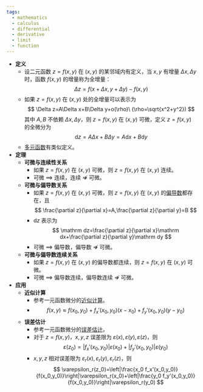```yaml
---
tags:
  - mathematics
  - calculus
  - differential
  - derivative
  - limit
  - function
---
```

- **定义**
    - 设二元函数 $z=f(x,y)$ 在 $(x,y)$ 的某邻域内有定义，当 $x,y$ 有增量 $\Delta x,\Delta y$ 时，函数 $f(x,y)$ 的增量称为全增量：
      $$
      \Delta z=f(x+\Delta x,y+\Delta y)-f(x,y)
      $$
    - 如果 $z=f(x,y)$ 在 $(x,y)$ 处的全增量可以表示为
      $$
      \Delta z=A\Delta x+B\Delta y+o(\rho)\ (\rho=\sqrt{x^2+y^2})
      $$
      其中 $A,B$ 不依赖 $\Delta x,\Delta y$，则 $z=f(x,y)$ 在 $(x,y)$ 可微，定义 $z=f(x,y)$ 的全微分为
      $$
      \mathrm dz=A\Delta x+B\Delta y=A\mathrm dx+B\mathrm dy
      $$
    - [多元函数](/pages/mathematics/calculus/multivariate-function.md)有类似定义。
- **定理**
    - **可微与连续性关系**
        - 如果 $z=f(x,y)$ 在 $(x,y)$ 可微，则 $z=f(x,y)$ 在 $(x,y)$ 连续。
        - 可微 $\implies$ 连续，连续 $\nRightarrow$ 可微。
    - **可微与偏导数关系**
        - 如果 $z=f(x,y)$ 在 $(x,y)$ 可微，则 $z=f(x,y)$ 在 $(x,y)$ 的[偏导数](/pages/mathematics/calculus/partial-derivative.md)都存在，且
          $$
          \frac{\partial z}{\partial x}=A,\frac{\partial z}{\partial y}=B
          $$
        - $\mathrm dz$ 表示为
          $$
          \mathrm dz=\frac{\partial z}{\partial x}\mathrm dx+\frac{\partial z}{\partial y}\mathrm dy
          $$
        - 可微 $\implies$ 偏导数，偏导数 $\nRightarrow$ 可微。
    - **可微与偏导数连续关系**
        - 如果 $z=f(x,y)$ 在 $(x,y)$ 的偏导数都连续，则 $z=f(x,y)$ 在 $(x,y)$ 可微。
        - 可微 $\implies$ 偏导数连续，偏导数连续 $\nRightarrow$ 可微。
- **应用**
    - **近似计算**
        - 参考一元函数微分的[近似计算](/pages/mathematics/calculus/differential.md#gl6e5p)。
        - $$
          f(x,y)\approx f(x_0,y_0)+f_x'(x_0,y_0)(x-x_0)+f_y'(x_0,y_0)(y-y_0)
          $$
    - **误差估计**
        - 参考一元函数微分的[误差估计](/pages/mathematics/calculus/differential.md#e288al)。
        - 对于 $z=f(x,y)$，$x,y,z$ 误差限为 $\varepsilon(x),\varepsilon(y),\varepsilon(z)$，则
          $$
          \varepsilon(z_0)=|f_x'(x_0,y_0)|\varepsilon(x_0)+|f_y'(x_0,y_0)|\varepsilon(y_0)
          $$
        - $x,y,z$ 相对误差限为 $\varepsilon_r(x),\varepsilon_r(y),\varepsilon_r(z)$，则
          $$
          \varepsilon_r(z_0)=\left|\frac{x_0 f_x'(x_0,y_0)}{f(x_0,y_0)}\right|\varepsilon_r(x_0)+\left|\frac{y_0 f_y'(x_0,y_0)}{f(x_0,y_0)}\right|\varepsilon_r(y_0)
          $$
